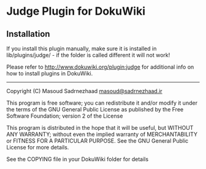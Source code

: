 # Judge Plugin for DokuWiki #

## Installation ##

If you install this plugin manually, make sure it is installed in
lib/plugins/judge/ - if the folder is called different it
will not work!

Please refer to http://www.dokuwiki.org/plugin:judge for additional info
on how to install plugins in DokuWiki.

----

Copyright (C) Masoud Sadrnezhaad <masoud@sadrnezhaad.ir>

This program is free software; you can redistribute it and/or modify
it under the terms of the GNU General Public License as published by
the Free Software Foundation; version 2 of the License

This program is distributed in the hope that it will be useful,
but WITHOUT ANY WARRANTY; without even the implied warranty of
MERCHANTABILITY or FITNESS FOR A PARTICULAR PURPOSE.  See the
GNU General Public License for more details.

See the COPYING file in your DokuWiki folder for details